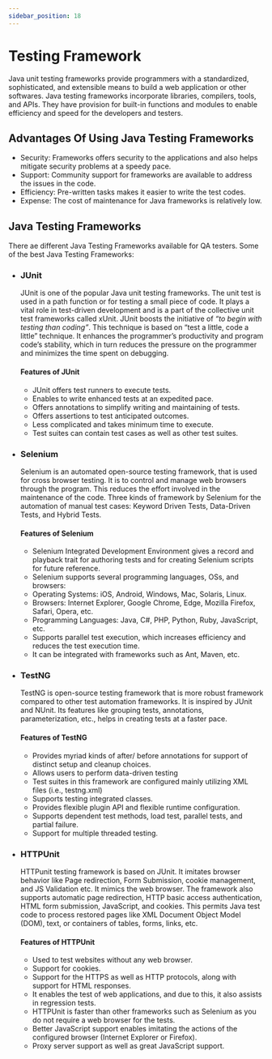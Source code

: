 ```yaml
---
sidebar_position: 18
---
```

# Testing Framework
Java unit testing frameworks provide programmers with a standardized, sophisticated, and extensible means to build a web application or other softwares. Java testing frameworks incorporate libraries, compilers, tools, and APIs. They have provision for built-in functions and modules to enable efficiency and speed for the developers and testers.

## Advantages Of Using Java Testing Frameworks

- Security: Frameworks offers security to the applications and also helps mitigate security problems at a speedy pace.
- Support: Community support for frameworks are available to address the issues in the code.
- Efficiency: Pre-written tasks makes it easier to write the test codes.
- Expense:  The cost of maintenance for Java frameworks is relatively low.

## Java Testing Frameworks
There ae different Java Testing Frameworks available for QA testers. Some of the best Java Testing Frameworks:
- ### **JUnit**

    JUnit is one of the popular Java unit testing frameworks. The unit test is used in a path function or for testing a small piece of code. It plays a vital role in test-driven development and is a part of the collective unit test frameworks called xUnit.
    JUnit boosts the initiative of *“to begin with testing than coding”*. This technique is based on “test a little, code a little” technique.  It enhances the programmer’s productivity and program code’s stability, which in turn reduces the pressure on the programmer and minimizes the time spent on debugging.
    #### Features of JUnit
    - JUnit offers test runners to execute tests.
    - Enables to write enhanced tests at an expedited pace.
    - Offers annotations to simplify writing and maintaining of tests.
    - Offers assertions to test anticipated outcomes.
    - Less complicated and takes minimum time to execute.
    - Test suites can contain test cases as well as other test suites.

- ### **Selenium**

     Selenium is an automated open-source testing framework, that is used for cross browser testing. It is to control and manage web browsers through the program. This reduces the effort involved in the maintenance of the code. Three kinds of framework by Selenium for the automation of manual test cases: Keyword Driven Tests, Data-Driven Tests, and Hybrid Tests.
     #### Features of Selenium
     - Selenium Integrated Development Environment gives a record and playback trait for authoring tests and for creating Selenium scripts for future reference.
    - Selenium supports several programming languages, OSs, and browsers:
    - Operating Systems: iOS, Android, Windows, Mac, Solaris, Linux.
    - Browsers: Internet Explorer, Google Chrome, Edge, Mozilla Firefox, Safari, Opera, etc.
    - Programming Languages: Java, C#, PHP, Python, Ruby, JavaScript, etc.
    - Supports parallel test execution, which increases efficiency and reduces the test execution time.
    - It can be integrated with frameworks such as Ant, Maven, etc.

- ### **TestNG**

    TestNG is open-source testing framework that is more robust framework compared to other test automation frameworks. It is inspired by JUnit and NUnit. Its features like grouping tests, annotations, parameterization, etc., helps in creating tests at a faster pace.
   
    #### Features of TestNG
     - Provides myriad kinds of after/ before annotations for support of distinct setup and cleanup choices.
    - Allows users to perform data-driven testing
    - Test suites in this framework are configured mainly utilizing XML files (i.e., testng.xml)
    - Supports testing integrated classes.
    - Provides flexible plugin API and flexible runtime configuration.
    - Supports dependent test methods, load test, parallel tests, and partial failure.
    - Support for multiple threaded testing.

- ### **HTTPUnit**

    HTTPunit testing framework is based on JUnit. It imitates browser behavior like Page redirection, Form Submission, cookie management, and JS Validation etc. It mimics the web browser. The framework also supports automatic page redirection, HTTP basic access authentication, HTML form submission, JavaScript, and cookies. This permits Java test code to process restored pages like XML Document Object Model (DOM), text, or containers of tables, forms, links, etc.

    #### Features of HTTPUnit
    - Used to test websites without any web browser.
    - Support for cookies.
    - Support for the HTTPS as well as HTTP  protocols, along with support for HTML responses.
    - It enables the test of web applications, and due to this, it also assists in regression tests.
    - HTTPUnit is faster than other frameworks such as Selenium as you do not require a web browser for the tests.
    - Better JavaScript support enables imitating the actions of the configured browser (Internet Explorer or Firefox).
    - Proxy server support as well as great JavaScript support.





